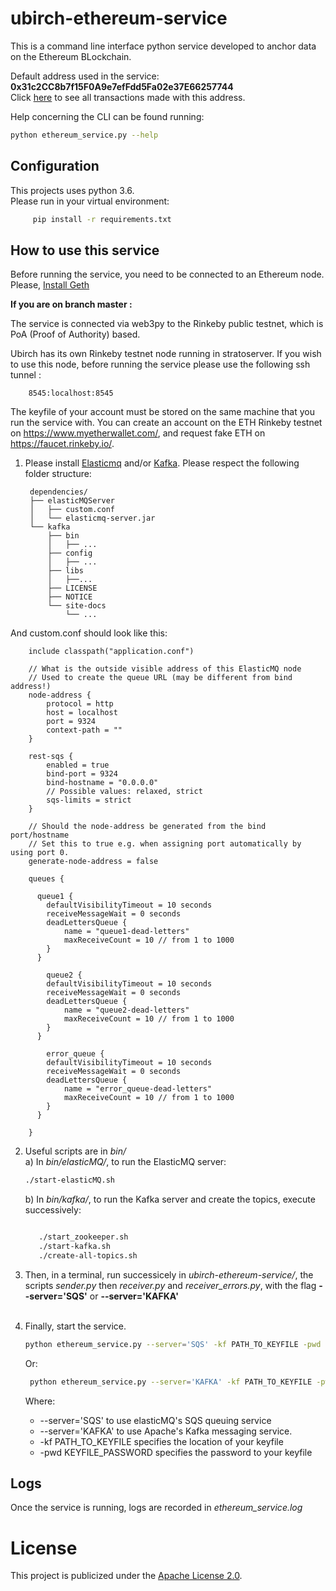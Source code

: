 # ubirch-ethereum-service
This is a command line interface python service developed to anchor data on the Ethereum BLockchain.<br>

Default address used in the service:
**0x31c2CC8b7f15F0A9e7efFdd5Fa02e37E66257744**<br>
Click [here](https://rinkeby.etherscan.io/address/0x31c2CC8b7f15F0A9e7efFdd5Fa02e37E66257744) to see all transactions made with this address.<br>

Help concerning the CLI can be found running:
```bash
python ethereum_service.py --help
```

## Configuration

This projects uses python 3.6. <br>
Please run in your virtual environment:
   ```bash
        pip install -r requirements.txt
   ```

## How to use this service


Before running the service, you need to be connected to an Ethereum node. Please, [Install Geth](https://github.com/ethereum/go-ethereum/wiki/Building-Ethereum) <br>

<b>If you are on branch master : </b> <br>

The service is connected via web3py to the Rinkeby public testnet, which is PoA (Proof of Authority) based. <br>

Ubirch has its own Rinkeby testnet node running in stratoserver. If you wish to use this node, before running the service please use the following ssh tunnel :
        
        8545:localhost:8545
        
The keyfile of your account must be stored on the same machine that you run the service with.
You can create an account on the ETH Rinkeby testnet on https://www.myetherwallet.com/, and request fake ETH on https://faucet.rinkeby.io/.


1. Please install [Elasticmq](https://github.com/adamw/elasticmq) and/or [Kafka](https://kafka.apache.org/).
Please respect the following folder structure: <br>

        dependencies/
        ├── elasticMQServer
        │   ├── custom.conf
        │   └── elasticmq-server.jar
        └── kafka
            ├── bin
            │   ├── ...
            ├── config
            │   ├── ...
            ├── libs
            │   ├──...
            ├── LICENSE
            ├── NOTICE
            └── site-docs
                └── ...

And custom.conf should look like this:

        include classpath("application.conf")
        
        // What is the outside visible address of this ElasticMQ node
        // Used to create the queue URL (may be different from bind address!)
        node-address {
            protocol = http
            host = localhost
            port = 9324
            context-path = ""
        }
        
        rest-sqs {
            enabled = true
            bind-port = 9324
            bind-hostname = "0.0.0.0"
            // Possible values: relaxed, strict
            sqs-limits = strict
        }
        
        // Should the node-address be generated from the bind port/hostname
        // Set this to true e.g. when assigning port automatically by using port 0.
        generate-node-address = false
        
        queues {
        
          queue1 {
            defaultVisibilityTimeout = 10 seconds
            receiveMessageWait = 0 seconds
            deadLettersQueue {
                name = "queue1-dead-letters"
                maxReceiveCount = 10 // from 1 to 1000
            }
          }
        
            queue2 {
            defaultVisibilityTimeout = 10 seconds
            receiveMessageWait = 0 seconds
            deadLettersQueue {
                name = "queue2-dead-letters"
                maxReceiveCount = 10 // from 1 to 1000
            }
          }
        
            error_queue {
            defaultVisibilityTimeout = 10 seconds
            receiveMessageWait = 0 seconds
            deadLettersQueue {
                name = "error_queue-dead-letters"
                maxReceiveCount = 10 // from 1 to 1000
            }
          }
        
        }
        


2. Useful scripts are in *bin/* <br>
    a) In *bin/elasticMQ/*, to run the ElasticMQ server: <br>
      ```bash
      ./start-elasticMQ.sh
      ```
       
    b) In *bin/kafka/*, to run the Kafka server and create the topics, execute successively: <br>
     ```bash

        ./start_zookeeper.sh
        ./start-kafka.sh
        ./create-all-topics.sh
     
    ```      

        
3. Then, in a terminal, run successicely in *ubirch-ethereum-service/*, the scripts *sender.py* then *receiver.py*
and *receiver_errors.py*, with the flag **--server='SQS'** or **--server='KAFKA'**<br><br>

4. Finally, start the service.<br>

    ```bash
    python ethereum_service.py --server='SQS' -kf PATH_TO_KEYFILE -pwd KEYFILE_PASSWORD
    ```
    Or:

   ```bash
    python ethereum_service.py --server='KAFKA' -kf PATH_TO_KEYFILE -pwd KEYFILE_PASSWORD
   ```
    Where:
    - --server='SQS' to use elasticMQ's SQS queuing service
    - --server='KAFKA' to use Apache's Kafka messaging service.
    - -kf PATH_TO_KEYFILE specifies the location of your keyfile
    - -pwd KEYFILE_PASSWORD specifies the password to your keyfile
      

## Logs


Once the service is running, logs are recorded in *ethereum_service.log*

# License 

This project is publicized under the [Apache License 2.0](LICENSE).